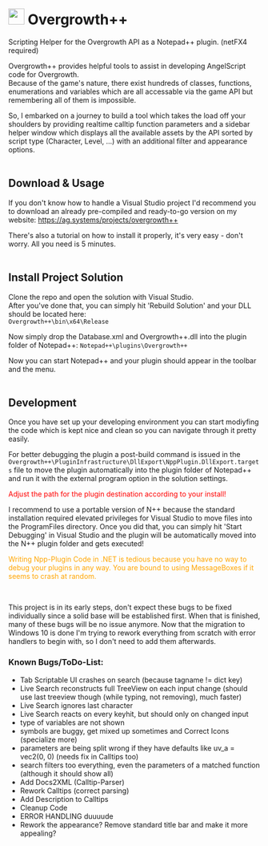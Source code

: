 ﻿# <img width=32 height=32 src="Overgrowth++/Resources/rabbit.ico" /> Overgrowth++
Scripting Helper for the Overgrowth API as a Notepad++ plugin. (netFX4 required)

Overgrowth++ provides helpful tools to assist in developing AngelScript code for Overgrowth.<br>
Because of the game's nature, there exist hundreds of classes, functions, enumerations and variables
which are all accessable via the game API but remembering all of them is impossible.

So, I embarked on a journey to build a tool which takes the load off your shoulders by providing
realtime calltip function parameters and a sidebar helper window which displays all the available
assets by the API sorted by script type (Character, Level, ...) with an additional filter and appearance options.
<br><br>

## Download & Usage
If you don't know how to handle a Visual Studio project I'd recommend you to download an
already pre-compiled and ready-to-go version on my website: https://ag.systems/projects/overgrowth++

There's also a tutorial on how to install it properly, it's very easy - don't worry.
All you need is 5 minutes.
<br><br>

## Install Project Solution
Clone the repo and open the solution with Visual Studio.<br>
After you've done that, you can simply hit 'Rebuild Solution' and your DLL should be located here:<br>
``Overgrowth++\bin\x64\Release``

Now simply drop the Database.xml and Overgrowth++.dll into the plugin folder of Notepad++:
``Notepad++\plugins\Overgrowth++``

Now you can start Notepad++ and your plugin should appear in the toolbar and the menu.
<br><br>

## Development
Once you have set up your developing environment you can start modiyfing the code which is kept
nice and clean so you can navigate through it pretty easily.

For better debugging the plugin a post-build command is issued in the ``Overgrowth++\PluginInfrastructure\DllExport\NppPlugin.DllExport.targets`` file to move the plugin automatically into the plugin folder of Notepad++ and run it with the external program option in the solution settings.
<p style="color: red;">Adjust the path for the plugin destination according to your install!</p>

I recommend to use a portable version of N++ because the standard installation required elevated privileges for Visual Studio to move files into the ProgramFiles directory.
Once you did that, you can simply hit 'Start Debugging' in Visual Studio and the plugin will be automatically moved into the N++ plugin folder and gets executed!

<p style="color: orange;">Writing Npp-Plugin Code in .NET is tedious because you have no way to debug your plugins in any way.
You are bound to using MessageBoxes if it seems to crash at random.</p>
<br>

This project is in its early steps, don't expect these bugs to be fixed individually since a solid base will be established first.
When that is finished, many of these bugs will be no issue anymore.
Now that the migration to Windows 10 is done I'm trying to rework everything from scratch with error handlers to begin with, so I don't need to add them afterwards.

 ### Known Bugs/ToDo-List:
- Tab Scriptable UI crashes on search (because tagname != dict key)
- Live Search reconstructs full TreeView on each input change (should use last treeview though (while typing, not removing), much faster)
- Live Search ignores last character
- Live Search reacts on every keyhit, but should only on changed input
- type of variables are not shown
- symbols are buggy, get mixed up sometimes and Correct Icons (specialize more)
- parameters are being split wrong if they have defaults like uv_a = vec2(0, 0) (needs fix in Calltips too)
- search filters too everything, even the parameters of a matched function (although it should show all)
- Add Docs2XML (Calltip-Parser)
- Rework Calltips (correct parsing)
- Add Description to Calltips
- Cleanup Code
- ERROR HANDLING duuuude
- Rework the appearance? Remove standard title bar and make it more appealing?